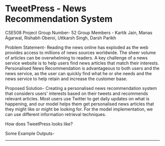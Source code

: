 # TweetPress - News Recommendation System

CSE508 Project
Group Number- 52
Group Members - Kartik Jain, Manas Agarwal, Rishabh Oberoi, Uttkarsh Singh, Darsh Parikh

Problem Statement-
Reading the news online has exploded as the web provides access to millions of news sources worldwide. The sheer volume of articles can be overwhelming to readers.
A key challenge of a news service website is to help users find news articles that match their interests.
Personalised News Recommendation is advantageous to both users and the news service, as the user can quickly find what he or she needs and the news service to help retain and increase the customer base.

Proposed Solution-
Creating a personalised news recommendation system that considers users' interests based on their tweets and recommends relevant articles. Most users use Twitter to get daily updates on what is happening, and our model helps them get personalised news articles that they might like or might be looking for. For the model implementation, we can use different information retrieval techniques.


How does TweetPress looks like?


Some Example Outputs-


-----
